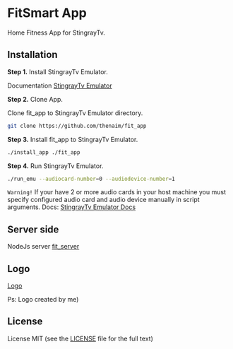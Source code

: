 # FitSmart App

Home Fitness App for StingrayTv.

## Installation

**Step 1.** Install StingrayTv Emulator.

Documentation [StingrayTv Emulator](https://devstingray.gs-labs.tv/emulator)

**Step 2.** Clone App.

Clone fit_app to StingrayTv Emulator directory.

```sh
git clone https://github.com/thenaim/fit_app
```
**Step 3.** Install fit_app to StingrayTv Emulator.

```sh
./install_app ./fit_app
```

**Step 4.** Run StingrayTv Emulator.

```sh
./run_emu --audiocard-number=0 --audiodevice-number=1
```
`Warning!` If your have 2 or more audio cards in your host machine you must specify configured audio card and audio device manually in script arguments. Docs: [StingrayTv Emulator Docs](https://devstingray.gs-labs.tv/emulator)

## Server side

NodeJs server [fit_server](https://github.com/thenaim/fit_server)

## Logo

[Logo](https://www.figma.com/file/UxgnFWoQ5yJePKsSIgZ67l)

Ps: Logo created by me)

## License

License MIT (see the [LICENSE](https://github.com/thenaim/fit_app/blob/master/LICENSE) file for the full text)
